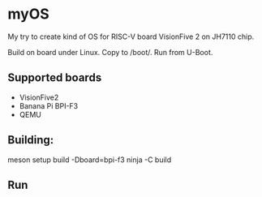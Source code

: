 # myOS

My try to create kind of OS for RISC-V board VisionFive 2 on JH7110 chip.


Build on board under Linux.
Copy to /boot/.
Run from U-Boot.

## Supported boards
- VisionFive2
- Banana Pi BPI-F3
- QEMU

## Building:
meson setup build -Dboard=bpi-f3
ninja -C build

## Run
